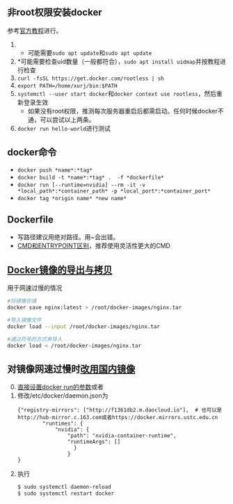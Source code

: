 ## 非root权限安装docker
参考[官方教程](https://docs.docker.com/engine/security/rootless/)进行。
1. * 可能需要```sudo apt update```和```sudo apt update```
2. *可能需要检查uid数量（一般都符合），```sudo apt install uidmap```并按教程进行检查
3. ```curl -fsSL https://get.docker.com/rootless | sh```
4. ```export PATH=/home/xurj/bin:$PATH```
5. ```systemctl --user start docker```和```docker context use rootless```，然后重新登录生效
    * 如果没有root权限，推测每次服务器重启后都需启动。任何时候docker不通，可以尝试以上两条。
6. ```docker run hello-world```进行测试


## docker命令
* ```docker push *name*:*tag*```
* ```docker build -t *name*:*tag* .  -f *dockerfile* ```
* ```docker run [--runtime=nvidia] --rm -it -v *local_path*:*container_path* -p *local_port*:*container_port*```
* ```docker tag *origin name* *new name*```

## Dockerfile
* 写路径建议用绝对路径。用~会出错。
* [CMD和ENTRYPOINT区别](https://blog.csdn.net/u010900754/article/details/78526443)，推荐使用灵活性更大的CMD

## [Docker镜像的导出与拷贝](https://blog.csdn.net/yelllowcong/article/details/76731668)
用于网速过慢的情况
```bash
#将镜像存储
docker save nginx:latest > /root/docker-images/nginx.tar

#导入镜像文件
docker load --input /root/docker-images/nginx.tar

#通过符号的方式来导入
docker load < /root/docker-images/nginx.tar
```

## 对镜像网速过慢时[改用国内镜像](https://yeasy.gitbooks.io/docker_practice/install/mirror.html)
0. [直接设置docker run的参数](https://www.jianshu.com/p/df75f9b5fcf6)或者
1. 修改/etc/docker/daemon.json为
	```
	{"registry-mirrors": ["http://f1361db2.m.daocloud.io"],  # 也可以是http://hub-mirror.c.163.com或者https://docker.mirrors.ustc.edu.cn
    	    "runtimes": {
                "nvidia": {
                    "path": "nvidia-container-runtime",
                    "runtimeArgs": []
        	          }
    		        }
	}
	```
2. 执行
	```bash
	$ sudo systemctl daemon-reload
	$ sudo systemctl restart docker
	```
